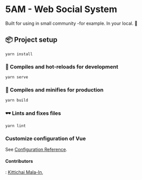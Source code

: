 # 5AM - Web Social System
Built for using in small community -for example. In your local. 🥥 

## 📦 Project setup
```
yarn install
```

### 🎈 Compiles and hot-reloads for development
```
yarn serve
```

### 💎 Compiles and minifies for production
```
yarn build
```

### 🕶 Lints and fixes files
```
yarn lint
```

### Customize configuration of Vue
See [Configuration Reference](https://cli.vuejs.org/config/).


#### Contributors
: [Kittichai Mala-In](https://facebook.com/framexfosho), 